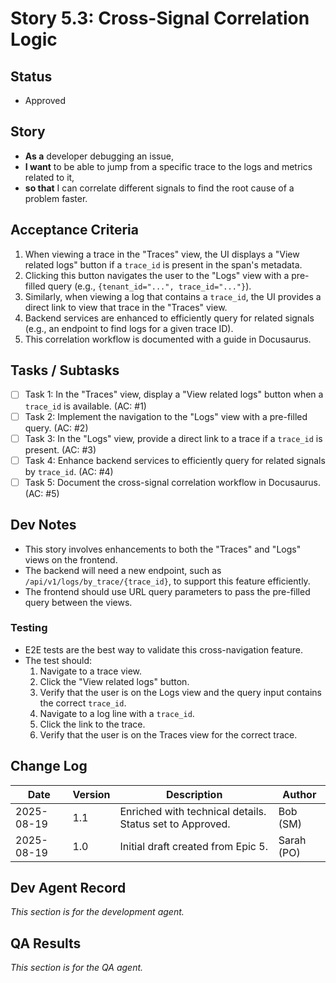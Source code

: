 # Story 5.3: Cross-Signal Correlation Logic

## Status
- Approved

## Story
- **As a** developer debugging an issue,
- **I want** to be able to jump from a specific trace to the logs and metrics related to it,
- **so that** I can correlate different signals to find the root cause of a problem faster.

## Acceptance Criteria
1.  When viewing a trace in the "Traces" view, the UI displays a "View related logs" button if a `trace_id` is present in the span's metadata.
2.  Clicking this button navigates the user to the "Logs" view with a pre-filled query (e.g., `{tenant_id="...", trace_id="..."}`).
3.  Similarly, when viewing a log that contains a `trace_id`, the UI provides a direct link to view that trace in the "Traces" view.
4.  Backend services are enhanced to efficiently query for related signals (e.g., an endpoint to find logs for a given trace ID).
5.  This correlation workflow is documented with a guide in Docusaurus.

## Tasks / Subtasks
- [ ] Task 1: In the "Traces" view, display a "View related logs" button when a `trace_id` is available. (AC: #1)
- [ ] Task 2: Implement the navigation to the "Logs" view with a pre-filled query. (AC: #2)
- [ ] Task 3: In the "Logs" view, provide a direct link to a trace if a `trace_id` is present. (AC: #3)
- [ ] Task 4: Enhance backend services to efficiently query for related signals by `trace_id`. (AC: #4)
- [ ] Task 5: Document the cross-signal correlation workflow in Docusaurus. (AC: #5)

## Dev Notes
- This story involves enhancements to both the "Traces" and "Logs" views on the frontend.
- The backend will need a new endpoint, such as `/api/v1/logs/by_trace/{trace_id}`, to support this feature efficiently.
- The frontend should use URL query parameters to pass the pre-filled query between the views.

### Testing
- E2E tests are the best way to validate this cross-navigation feature.
- The test should:
    1. Navigate to a trace view.
    2. Click the "View related logs" button.
    3. Verify that the user is on the Logs view and the query input contains the correct `trace_id`.
    4. Navigate to a log line with a `trace_id`.
    5. Click the link to the trace.
    6. Verify that the user is on the Traces view for the correct trace.

## Change Log
| Date | Version | Description | Author |
| --- | --- | --- | --- |
| 2025-08-19 | 1.1 | Enriched with technical details. Status set to Approved. | Bob (SM) |
| 2025-08-19 | 1.0 | Initial draft created from Epic 5. | Sarah (PO) |

## Dev Agent Record
*This section is for the development agent.*

## QA Results
*This section is for the QA agent.*
